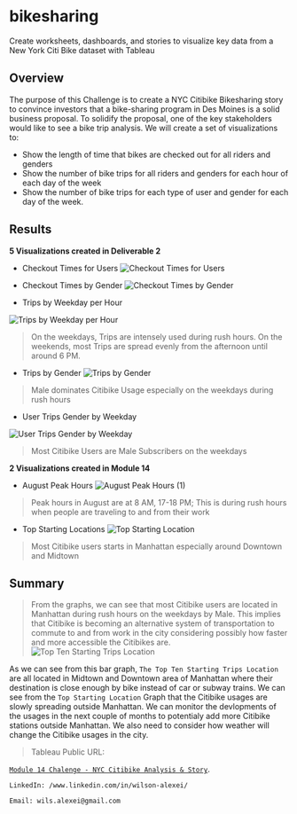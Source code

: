 # bikesharing
Create worksheets, dashboards, and stories to visualize key data from a New York Citi Bike dataset with Tableau

## Overview
The purpose of this Challenge is to create a NYC Citibike Bikesharing story to convince investors that a bike-sharing program in Des Moines is a solid business proposal. To solidify the proposal, one of the key stakeholders would like to see a bike trip analysis. We will create a set of visualizations to: 
* Show the length of time that bikes are checked out for all riders and genders
* Show the number of bike trips for all riders and genders for each hour of each day of the week
* Show the number of bike trips for each type of user and gender for each day of the week.

## Results

**5  Visualizations created in Deliverable 2**
* Checkout Times for Users
![Checkout Times for Users](https://user-images.githubusercontent.com/95068439/161351461-524c1bab-6cea-4948-94ec-0fcdca0e8a73.png)


* Checkout Times by Gender
![Checkout Times by Gender](https://user-images.githubusercontent.com/95068439/161351608-91952b58-3277-4588-bfc5-ce43fbf5ab4a.png)


* Trips by Weekday per Hour

![Trips by Weekday per Hour](https://user-images.githubusercontent.com/95068439/161352263-93301996-4b23-492c-8610-66d62913c7c5.png)
> On the weekdays, Trips are intensely used during rush hours. On the weekends, most Trips are spread evenly from the afternoon until around 6 PM. 

* Trips by Gender
![Trips by Gender](https://user-images.githubusercontent.com/95068439/161351803-21413ea8-e616-459c-b1b4-74cdaef84dbb.png)
> Male dominates Citibike Usage especially on the weekdays during rush hours

* User Trips Gender by Weekday

![User Trips Gender by Weekday](https://user-images.githubusercontent.com/95068439/161351826-f98f471d-df09-47d9-8266-0c5656863931.png)
> Most Citibike Users are Male Subscribers on the weekdays 

**2 Visualizations created in Module 14**
* August Peak Hours
![August Peak Hours (1)](https://user-images.githubusercontent.com/95068439/161351912-836a167e-d445-45b4-bffd-a9a32cfc6fed.png)
> Peak hours in August are at 8 AM, 17-18 PM; This is during rush hours when people are traveling to and from their work

* Top Starting Locations
![Top Starting Location](https://user-images.githubusercontent.com/95068439/161351929-db1976a8-64e3-48c6-a36a-39b8ba5c2a5b.png)
> Most Citibike users starts in Manhattan especially around Downtown and Midtown


## Summary
> From the graphs, we can see that most Citibike users are located in Manhattan during rush hours on the weekdays by Male. This implies that Citibike is becoming an alternative system of transportation to commute to and from work in the city considering possibly how faster and more accessible the Citibikes are. 
![Top Ten Starting Trips Location](https://user-images.githubusercontent.com/95068439/161355258-c203680e-94e2-4729-a94e-51990c1ba4d0.png)

As we can see from this bar graph, `The Top Ten Starting Trips Location` are all located in Midtown and Downtown area of Manhattan where their destination is close enough by bike instead of car or subway trains. We can see from the `Top Starting Location` Graph that the Citibike usages are slowly spreading outside Manhattan. We can monitor the devlopments of the usages in the next couple of months to potentialy add more Citibike stations outside Manhattan. We also need to consider how weather will change the Citibike usages in the city. 


> Tableau Public URL: 

[`Module 14 Chalenge - NYC Citibike Analysis & Story`](https://public.tableau.com/app/profile/wilson.alexei/viz/Module14Challenge_16488502378540/NYCCitibikeAnalysis?publish=yes). 

`LinkedIn: /www.linkedin.com/in/wilson-alexei/`

`Email: wils.alexei@gmail.com`

